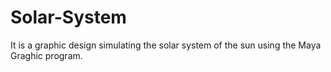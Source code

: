 # Solar-System
It is a graphic design simulating the solar system of the sun using the Maya Graghic program. 
